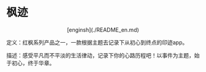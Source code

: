 # 枫迹

<p align="center">[enginsh](./README_en.md)</p>

定义：红枫系列产品之一，一款根据主题去记录下从初心到终点的印迹app。

描述：感受平凡而不平淡的生活律动，记录下你的心路历程吧！以事件为主题，始于初心，终于华章。